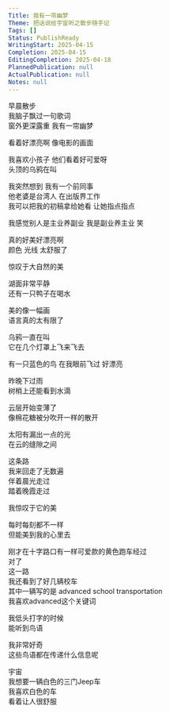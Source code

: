 ```yaml
---    
Title: 我有一帘幽梦    
Theme: 把话说给宇宙听之散步随手记    
Tags: []    
Status: PublishReady    
WritingStart: 2025-04-15    
Completion: 2025-04-15    
EditingCompletion: 2025-04-18    
PlannedPublication: null    
ActualPublication: null    
Notes: null    
---    
```

    
早晨散步     
我脑子飘过一句歌词    
窗外更深露重 我有一帘幽梦    
    
看着好漂亮啊 像电影的画面    
    
我喜欢小孩子 他们看着好可爱呀      
    头顶的乌鸦在叫    
    
我突然想到 我有一个前同事      
    他老婆是台湾人 在出版界工作      
   我可以把我的初稿拿给她看 让她指点指点    
    
我感觉别人是主业养副业 我是副业养主业 笑    
    
真的好美好漂亮啊      
    颜色 光线 太舒服了    
    
惊叹于大自然的美    
    
湖面非常平静      
    还有一只鸭子在喝水    
    
美的像一幅画      
    语言真的太有限了    
    
乌鸦一直在叫      
    它在几个灯罩上飞来飞去    
    
有一只蓝色的鸟 在我眼前飞过 好漂亮    
    
昨晚下过雨    
树梢上还能看到水滴    
    
云层开始变薄了    
像棉花糖被分吹开一样的散开    
    
太阳有漏出一点的光    
在云的缝隙之间    
    
这条路    
我来回走了无数遍    
伴着晨光走过    
踏着晚霞走过    
    
我惊叹于它的美    
    
每时每刻都不一样    
但能美到我的心里去    
    
刚才在十字路口有一样可爱款的黄色跑车经过    
对了    
这一路    
我还看到了好几辆校车    
其中一辆写的是 advanced school transportation     
我喜欢advanced这个关键词    
    
我低头打字的时候    
能听到鸟语    
    
我非常好奇    
这些鸟语都在传递什么信息呢    
    
宇宙    
我想要一辆白色的三门Jeep车    
我喜欢白色的车    
看着让人很舒服    
    